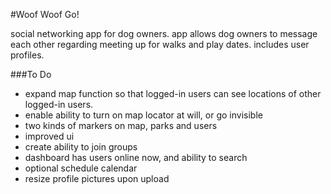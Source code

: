 #Woof Woof Go!

social networking app for dog owners.  app allows dog owners to message each other regarding meeting up for walks and play dates.  includes user profiles.

###To Do
- expand map function so that logged-in users can see locations of other logged-in users.  
- enable ability to turn on map locator at will, or go invisible
- two kinds of markers on map, parks and users
- improved ui
- create ability to join groups
- dashboard has users online now, and ability to search
- optional schedule calendar
- resize profile pictures upon upload
